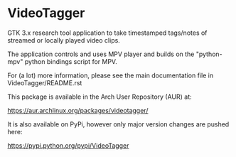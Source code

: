 # VideoTagger
GTK 3.x research tool application to take timestamped tags/notes of streamed or locally played video clips. 

The application controls and uses MPV player and builds on the "python-mpv" python bindings script for MPV.  

For (a lot) more information, please see the main documentation file in VideoTagger/README.rst

This package is available in the Arch User Repository (AUR) at: 

https://aur.archlinux.org/packages/videotagger/

It is also available on PyPi, however only major version changes are pushed here:

https://pypi.python.org/pypi/VideoTagger